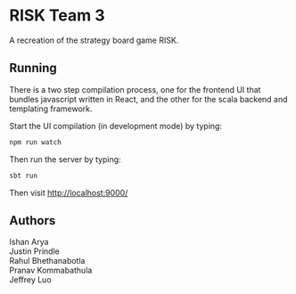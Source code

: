 # RISK Team 3

A recreation of the strategy board game RISK. 

## Running

There is a two step compilation process, one for the frontend UI that
bundles javascript written in React, and the other for the scala
backend and templating framework. 

Start the UI compilation (in development mode) by typing:
```bash
npm run watch
```

Then run the server by typing:

```bash
sbt run
```

Then visit [http://localhost:9000/](http://localhost:9000/)

## Authors
Ishan Arya\
Justin Prindle\
Rahul Bhethanabotla\
Pranav Kommabathula\
Jeffrey Luo